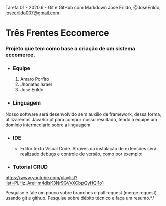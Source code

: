 Tarefa 01 - 2020.6 - Git e GitHub com Markdown
José Erildo, @JoseErildo, joseerildo007@gmail.com

# Três Frentes Eccomerce
### Projeto que tem como base a criação de um sistema eccomerce.

* ### Equipe
  1. Amaro Porfiro
  2. Jhonatas Israel
  3. José Erildo

* ### Linguagem  
Nosso software será desenvolvido sem auxilio de framework, dessa forma, utilizaremos JavaScript para compor nosso resultado, tendo a equipe um domínio intermediário sobre a linguagem.

* ### IDE  
   * Editor texto Visual Code. Através da instalação de extensões será realizado debugs e controle de versão, como por exemplo:

* ### Tutorial CRUD  
https://www.youtube.com/playlist?list=PLHz_AreHm4dlsK3Nr9GVvXCbpQyHQl1o1

Pesquise e fale um pouco sobre branches e pull request (merge request) usando git e github.
Pesquise sobre débito técnico e faça um resumo.*/

